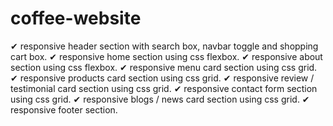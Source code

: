 ﻿# coffee-website
 


✔ responsive header section with search box, navbar toggle and shopping cart box.
✔ responsive home section using css flexbox.
✔ responsive about section using css flexbox.
✔ responsive menu card section using css grid.
✔ responsive products card section using css grid.
✔ responsive review / testimonial card section using css grid.
✔ responsive contact form section using css grid.
✔ responsive blogs / news card section using css grid.
✔ responsive footer section.


